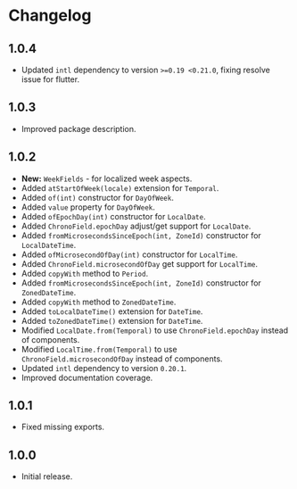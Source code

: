 # Changelog

## 1.0.4

- Updated `intl` dependency to version `>=0.19 <0.21.0`, fixing resolve issue for flutter.

## 1.0.3

- Improved package description.

## 1.0.2

- **New:** `WeekFields` - for localized week aspects.
- Added `atStartOfWeek(locale)` extension for `Temporal`.
- Added `of(int)` constructor for `DayOfWeek`.
- Added `value` property for `DayOfWeek`.
- Added `ofEpochDay(int)` constructor for `LocalDate`.
- Added `ChronoField.epochDay` adjust/get support for `LocalDate`.
- Added `fromMicrosecondsSinceEpoch(int, ZoneId)` constructor for `LocalDateTime`.
- Added `ofMicrosecondOfDay(int)` constructor for `LocalTime`.
- Added `ChronoField.microsecondOfDay` get support for `LocalTime`.
- Added `copyWith` method to `Period`.
- Added `fromMicrosecondsSinceEpoch(int, ZoneId)` constructor for `ZonedDateTime`.
- Added `copyWith` method to `ZonedDateTime`.
- Added `toLocalDateTime()` extension for `DateTime`.
- Added `toZonedDateTime()` extension for `DateTime`.
- Modified `LocalDate.from(Temporal)` to use `ChronoField.epochDay` instead of components.
- Modified `LocalTime.from(Temporal)` to use `ChronoField.microsecondOfDay` instead of components.
- Updated `intl` dependency to version `0.20.1`.
- Improved documentation coverage.

## 1.0.1

- Fixed missing exports.

## 1.0.0

- Initial release.
